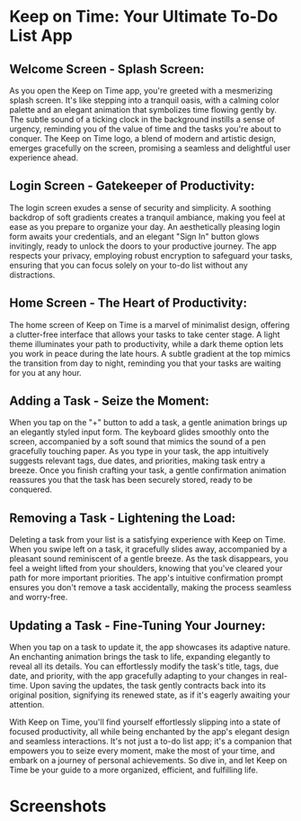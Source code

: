 
# Keep on Time: Your Ultimate To-Do List App

## Welcome Screen - Splash Screen:
As you open the Keep on Time app, you're greeted with a mesmerizing splash screen. It's like stepping into a tranquil oasis, with a calming color palette and an elegant animation that symbolizes time flowing gently by. The subtle sound of a ticking clock in the background instills a sense of urgency, reminding you of the value of time and the tasks you're about to conquer. The Keep on Time logo, a blend of modern and artistic design, emerges gracefully on the screen, promising a seamless and delightful user experience ahead.

## Login Screen - Gatekeeper of Productivity:
The login screen exudes a sense of security and simplicity. A soothing backdrop of soft gradients creates a tranquil ambiance, making you feel at ease as you prepare to organize your day. An aesthetically pleasing login form awaits your credentials, and an elegant "Sign In" button glows invitingly, ready to unlock the doors to your productive journey. The app respects your privacy, employing robust encryption to safeguard your tasks, ensuring that you can focus solely on your to-do list without any distractions.

## Home Screen - The Heart of Productivity:
The home screen of Keep on Time is a marvel of minimalist design, offering a clutter-free interface that allows your tasks to take center stage. A light theme illuminates your path to productivity, while a dark theme option lets you work in peace during the late hours. A subtle gradient at the top mimics the transition from day to night, reminding you that your tasks are waiting for you at any hour.

## Adding a Task - Seize the Moment:
When you tap on the "+" button to add a task, a gentle animation brings up an elegantly styled input form. The keyboard glides smoothly onto the screen, accompanied by a soft sound that mimics the sound of a pen gracefully touching paper. As you type in your task, the app intuitively suggests relevant tags, due dates, and priorities, making task entry a breeze. Once you finish crafting your task, a gentle confirmation animation reassures you that the task has been securely stored, ready to be conquered.

## Removing a Task - Lightening the Load:
Deleting a task from your list is a satisfying experience with Keep on Time. When you swipe left on a task, it gracefully slides away, accompanied by a pleasant sound reminiscent of a gentle breeze. As the task disappears, you feel a weight lifted from your shoulders, knowing that you've cleared your path for more important priorities. The app's intuitive confirmation prompt ensures you don't remove a task accidentally, making the process seamless and worry-free.

## Updating a Task - Fine-Tuning Your Journey:
When you tap on a task to update it, the app showcases its adaptive nature. An enchanting animation brings the task to life, expanding elegantly to reveal all its details. You can effortlessly modify the task's title, tags, due date, and priority, with the app gracefully adapting to your changes in real-time. Upon saving the updates, the task gently contracts back into its original position, signifying its renewed state, as if it's eagerly awaiting your attention.

With Keep on Time, you'll find yourself effortlessly slipping into a state of focused productivity, all while being enchanted by the app's elegant design and seamless interactions. It's not just a to-do list app; it's a companion that empowers you to seize every moment, make the most of your time, and embark on a journey of personal achievements. So dive in, and let Keep on Time be your guide to a more organized, efficient, and fulfilling life.

# Screenshots
